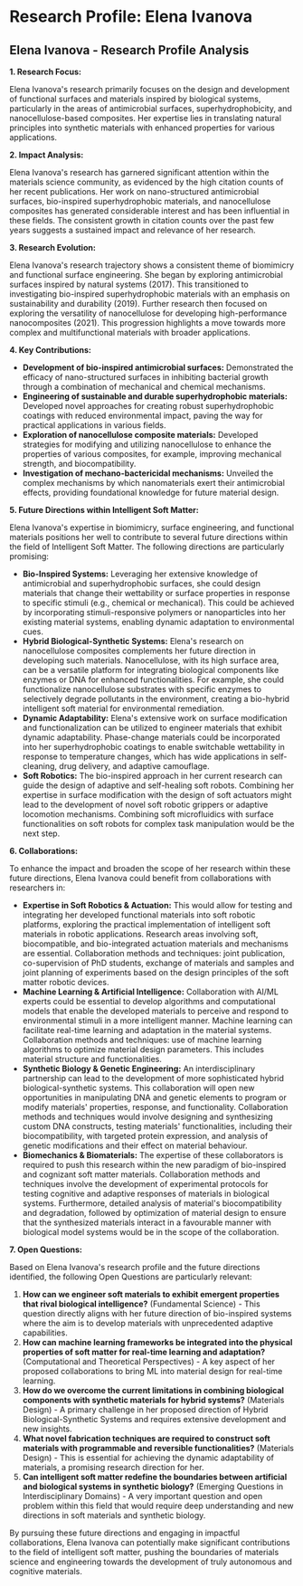 # Research Profile: Elena Ivanova

## Elena Ivanova - Research Profile Analysis

**1. Research Focus:**

Elena Ivanova's research primarily focuses on the design and development of functional surfaces and materials inspired by biological systems, particularly in the areas of antimicrobial surfaces, superhydrophobicity, and nanocellulose-based composites. Her expertise lies in translating natural principles into synthetic materials with enhanced properties for various applications. 

**2. Impact Analysis:**

Elena Ivanova's research has garnered significant attention within the materials science community, as evidenced by the high citation counts of her recent publications. Her work on nano-structured antimicrobial surfaces, bio-inspired superhydrophobic materials, and nanocellulose composites has generated considerable interest and has been influential in these fields. The consistent growth in citation counts over the past few years suggests a sustained impact and relevance of her research.

**3. Research Evolution:**

Elena Ivanova's research trajectory shows a consistent theme of biomimicry and functional surface engineering. She began by exploring antimicrobial surfaces inspired by natural systems (2017). This transitioned to investigating bio-inspired superhydrophobic materials with an emphasis on sustainability and durability (2019). Further research then focused on exploring the versatility of nanocellulose for developing high-performance nanocomposites (2021). This progression highlights a move towards more complex and multifunctional materials with broader applications.


**4. Key Contributions:**

* **Development of bio-inspired antimicrobial surfaces:** Demonstrated the efficacy of nano-structured surfaces in inhibiting bacterial growth through a combination of mechanical and chemical mechanisms.
* **Engineering of sustainable and durable superhydrophobic materials:** Developed novel approaches for creating robust superhydrophobic coatings with reduced environmental impact, paving the way for practical applications in various fields.
* **Exploration of nanocellulose composite materials:** Developed strategies for modifying and utilizing nanocellulose to enhance the properties of various composites, for example, improving mechanical strength, and biocompatibility.
* **Investigation of mechano-bactericidal mechanisms:** Unveiled the complex mechanisms by which nanomaterials exert their antimicrobial effects, providing foundational knowledge for future material design.


**5. Future Directions within Intelligent Soft Matter:**

Elena Ivanova's expertise in biomimicry, surface engineering, and functional materials positions her well to contribute to several future directions within the field of Intelligent Soft Matter. The following directions are particularly promising:

* **Bio-Inspired Systems:** Leveraging her extensive knowledge of antimicrobial and superhydrophobic surfaces, she could design materials that change their wettability or surface properties in response to specific stimuli (e.g., chemical or mechanical). This could be achieved by incorporating stimuli-responsive polymers or nanoparticles into her existing material systems, enabling dynamic adaptation to environmental cues.
* **Hybrid Biological-Synthetic Systems:** Elena's research on nanocellulose composites complements her future direction in developing such materials. Nanocellulose, with its high surface area, can be a versatile platform for integrating biological components like enzymes or DNA for enhanced functionalities. For example, she could functionalize nanocellulose substrates with specific enzymes to selectively degrade pollutants in the environment, creating a bio-hybrid intelligent soft material for environmental remediation.
* **Dynamic Adaptability:**  Elena's extensive work on surface modification and functionalization can be utilized to engineer materials that exhibit dynamic adaptability. Phase-change materials could be incorporated into her superhydrophobic coatings to enable switchable wettability in response to temperature changes, which has wide applications in self-cleaning, drug delivery, and adaptive camouflage.
* **Soft Robotics:**  The bio-inspired approach in her current research can guide the design of adaptive and self-healing soft robots. Combining her expertise in surface modification with the design of soft actuators might lead to the development of novel soft robotic grippers or adaptive locomotion mechanisms. Combining soft microfluidics with surface functionalities on soft robots for complex task manipulation would be the next step.

**6. Collaborations:**

To enhance the impact and broaden the scope of her research within these future directions, Elena Ivanova could benefit from collaborations with researchers in:

* **Expertise in Soft Robotics & Actuation:** This would allow for testing and integrating her developed functional materials into soft robotic platforms, exploring the practical implementation of intelligent soft materials in robotic applications. Research areas involving soft, biocompatible, and bio-integrated actuation materials and mechanisms are essential. Collaboration methods and techniques: joint publication, co-supervision of PhD students, exchange of materials and samples and joint planning of experiments based on the design principles of the soft matter robotic devices.
* **Machine Learning & Artificial Intelligence:**  Collaboration with AI/ML experts could be essential to develop algorithms and computational models that enable the developed materials to perceive and respond to environmental stimuli in a more intelligent manner. Machine learning can facilitate real-time learning and adaptation in the material systems. Collaboration methods and techniques: use of machine learning algorithms to optimize material design parameters. This includes material structure and functionalities.
* **Synthetic Biology & Genetic Engineering:** An interdisciplinary partnership can lead to the development of more sophisticated hybrid biological-synthetic systems. This collaboration will open new opportunities in manipulating DNA and genetic elements to program or modify materials' properties, response, and functionality. Collaboration methods and techniques would involve designing and synthesizing custom DNA constructs, testing materials' functionalities, including their biocompatibility, with targeted protein expression, and analysis of genetic modifications and their effect on material behaviour.
* **Biomechanics &  Biomaterials:** The expertise of these collaborators is required to push this research within the new paradigm of bio-inspired and cognizant soft matter materials.  Collaboration methods and techniques involve the development of experimental protocols for testing cognitive and adaptive responses of materials in biological systems. Furthermore, detailed analysis of material's biocompatibility and degradation, followed by optimization of material design to ensure that the synthesized materials interact in a favourable manner with biological model systems would be in the scope of the collaboration.


**7. Open Questions:**

Based on Elena Ivanova's research profile and the future directions identified, the following Open Questions are particularly relevant:

1. **How can we engineer soft materials to exhibit emergent properties that rival biological intelligence?** (Fundamental Science) - This question directly aligns with her future direction of bio-inspired systems where the aim is to develop materials with unprecedented adaptive capabilities.
2. **How can machine learning frameworks be integrated into the physical properties of soft matter for real-time learning and adaptation?** (Computational and Theoretical Perspectives)  - A key aspect of her proposed collaborations to bring ML into material design for real-time learning.
3. **How do we overcome the current limitations in combining biological components with synthetic materials for hybrid systems?** (Materials Design) - A primary challenge in her proposed direction of Hybrid Biological-Synthetic Systems and requires extensive development and new insights.
4. **What novel fabrication techniques are required to construct soft materials with programmable and reversible functionalities?** (Materials Design) -  This is essential for achieving the dynamic adaptability of materials, a promising research direction for her.
5. **Can intelligent soft matter redefine the boundaries between artificial and biological systems in synthetic biology?** (Emerging Questions in Interdisciplinary Domains) - A very important question and open problem within this field that would require deep understanding and new directions in soft materials and synthetic biology.

By pursuing these future directions and engaging in impactful collaborations, Elena Ivanova can potentially make significant contributions to the field of intelligent soft matter, pushing the boundaries of materials science and engineering towards the development of truly autonomous and cognitive materials. 
